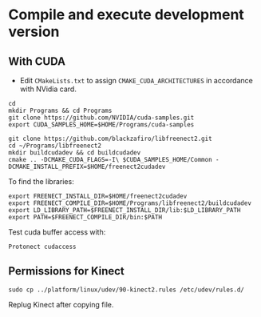 # Compile and execute development version

## With CUDA
* Edit ```CMakeLists.txt``` to assign ```CMAKE_CUDA_ARCHITECTURES``` in accordance with NVidia card.

```
cd
mkdir Programs && cd Programs
git clone https://github.com/NVIDIA/cuda-samples.git
export CUDA_SAMPLES_HOME=$HOME/Programs/cuda-samples

git clone https://github.com/blackzafiro/libfreenect2.git
cd ~/Programs/libfreenect2
mkdir buildcudadev && cd buildcudadev
cmake .. -DCMAKE_CUDA_FLAGS=-I\ $CUDA_SAMPLES_HOME/Common -DCMAKE_INSTALL_PREFIX=$HOME/freenect2cudadev
```

To find the libraries:

```
export FREENECT_INSTALL_DIR=$HOME/freenect2cudadev
export FREENECT_COMPILE_DIR=$HOME/Programs/libfreenect2/buildcudadev
export LD_LIBRARY_PATH=$FREENECT_INSTALL_DIR/lib:$LD_LIBRARY_PATH
export PATH=$FREENECT_COMPILE_DIR/bin:$PATH
```

Test cuda buffer access with:

```
Protonect cudaccess
```


## Permissions for Kinect

```
sudo cp ../platform/linux/udev/90-kinect2.rules /etc/udev/rules.d/
```

Replug Kinect after copying file.


